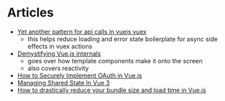 # Articles

- [Yet another pattern for api calls in vuejs vuex](https://medium.com/js-dojo/yet-another-pattern-for-api-calls-using-vuejs-vuex-b22ecdfb0ea2)
  - this helps reduce loading and error state boilerplate for async side effects in vuex actions
- [Demystifying Vue.js internals](https://medium.com/js-imaginea/the-vue-js-internals-7b76f76813e3)
  - goes over how template components make it onto the screen
  - also covers reactivity
- [How to Securely Implement OAuth in Vue.js](https://fusionauth.io/blog/2020/08/06/securely-implement-oauth-vuejs/)
- [Managing Shared State In Vue 3](https://www.smashingmagazine.com/2021/06/managing-shared-state-vue3/)
- [How to drastically reduce your bundle size and load time in Vue.js](https://medium.com/shard-labs/how-to-drastically-reduce-your-bundle-size-and-load-time-in-vue-js-54370d513fdf)